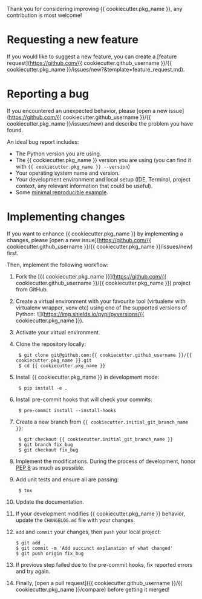 Thank you for considering improving {{ cookiecutter.pkg_name }}, any contribution is most welcome!

# Requesting a new feature

If you would like to suggest a new feature, you can create a [feature request](https://github.com/{{ cookiecutter.github_username }}/{{ cookiecutter.pkg_name }}/issues/new?&template=feature_request.md).

# Reporting a bug

If you encountered an unexpected behavior, please [open a new issue](https://github.com/{{ cookiecutter.github_username }}/{{ cookiecutter.pkg_name }}/issues/new)
and describe the problem you have found.

An ideal bug report includes:

-   The Python version you are using.
-   The {{ cookiecutter.pkg_name }} version you are using (you can find it with `{{ cookiecutter.pkg_name }} --version`)
-   Your operating system name and version.
-   Your development environment and local setup (IDE, Terminal, project context, any relevant information that could be useful).
-   Some [minimal reproducible example](https://stackoverflow.com/help/mcve).

# Implementing changes

If you want to enhance {{ cookiecutter.pkg_name }} by implementing a changes, please [open a new issue](https://github.com/{{ cookiecutter.github_username }}/{{ cookiecutter.pkg_name }}/issues/new) first.


Then, implement the following workflow:

1.  Fork the [{{ cookiecutter.pkg_name }}](https://github.com/{{ cookiecutter.github_username }}/{{ cookiecutter.pkg_name }}) project from GitHub.

2. Create a virtual environment with your favourite tool (virtualenv with virtualenv wrapper, venv etc)
using one of the supported versions of Python: ![](https://img.shields.io/pypi/pyversions/{{ cookiecutter.pkg_name }}).

3. Activate your virtual environment.

4. Clone the repository locally:

        $ git clone git@github.com:{{ cookiecutter.github_username }}/{{ cookiecutter.pkg_name }}.git
        $ cd {{ cookiecutter.pkg_name }}

5. Install {{ cookiecutter.pkg_name }} in development mode:

        $ pip install -e .

6. Install pre-commit hooks that will check your commits:

        $ pre-commit install --install-hooks

7. Create a new branch from `{{ cookiecutter.initial_git_branch_name }}`:

        $ git checkout {{ cookiecutter.initial_git_branch_name }}
        $ git branch fix_bug
        $ git checkout fix_bug

8. Implement the modifications. During the process of development, honor [PEP 8](https://www.python.org/dev/peps/pep-0008/) as much as possible.

9. Add unit tests and ensure all are passing:

        $ tox

10. Update the documentation.

11. If your development modifies {{ cookiecutter.pkg_name }} behavior, update the `CHANGELOG.md` file with your changes.

12. `add` and `commit` your changes, then `push` your local project:

        $ git add .
        $ git commit -m 'Add succinct explanation of what changed'
        $ git push origin fix_bug

13. If previous step failed due to the pre-commit hooks, fix reported errors and try again.

14. Finally, [open a pull request]({{ cookiecutter.github_username }}/{{ cookiecutter.pkg_name }}/compare) before getting it merged!
